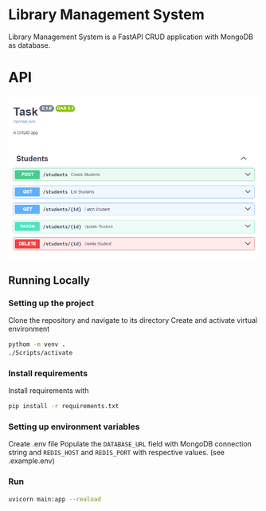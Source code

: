 # Library Management System
Library Management System is a FastAPI CRUD application with MongoDB as database.

# API
![api](images/api.png)

## Running Locally 

### Setting up the project 
Clone the repository and navigate to its directory
Create and activate virtual environment
```bash
pythom -m venv .
./Scripts/activate
```
### Install requirements
Install requirements with
```bash
pip install -r requirements.txt
```

### Setting up environment variables
Create .env file
Populate the ```DATABASE_URL``` field with MongoDB connection string and ```REDIS_HOST``` and ```REDIS_PORT``` with respective values. (see .example.env)


### Run
```bash 
uvicorn main:app --reaload
```